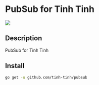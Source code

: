 # PubSub for Tinh Tinh

![](https://avatars.githubusercontent.com/u/178628733?s=400&u=2a8230486a43595a03a6f9f204e54a0046ce0cc4&v=4)

## Description

PubSub for Tinh Tinh

## Install 

```bash
go get -u github.com/tinh-tinh/pubsub
```